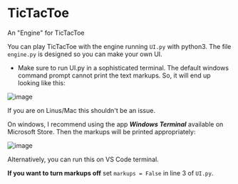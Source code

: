 # TicTacToe
An "Engine" for TicTacToe

You can play TicTacToe with the engine running `UI.py` with python3.
The file `engine.py` is designed so you can make your own UI.

* Make sure to run UI.py in a sophisticated terminal. The default windows command prompt cannot print the text markups. So, it will end up looking like this:

![image](https://user-images.githubusercontent.com/36256481/153246670-3822ee56-7ffc-436b-a284-f72e1f6d5fba.png)

If you are on Linus/Mac this shouldn't be an issue.

On windows, I recommend using the app ***Windows Terminal*** available on Microsoft Store. Then the markups will be printed appropriately:

![image](https://user-images.githubusercontent.com/36256481/153247113-25a40e5c-4cea-4a56-992c-0e6fe4cbf64e.png)

Alternatively, you can run this on VS Code terminal.

**If you want to turn markups off** set `markups = False` in line 3 of `UI.py`.
